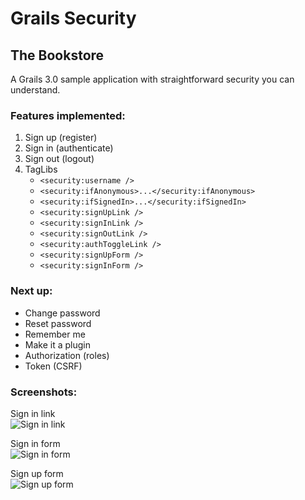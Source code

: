 <!-- Grails Security Plugin ~ MIT License ~ Copyright (c) 2015 by individual contributors -->

# Grails Security

## The Bookstore
A Grails 3.0 sample application with straightforward security you can understand.

### Features implemented:

1. Sign up (register)
1. Sign in (authenticate)
1. Sign out (logout)
1. TagLibs
   * `<security:username />`
   * `<security:ifAnonymous>...</security:ifAnonymous>`
   * `<security:ifSignedIn>...</security:ifSignedIn>`
   * `<security:signUpLink />`
   * `<security:signInLink />`
   * `<security:signOutLink />`
   * `<security:authToggleLink />`
   * `<security:signUpForm />`
   * `<security:signInForm />`

### Next up:

* Change password
* Reset password
* Remember me
* Make it a plugin
* Authorization (roles)
* Token (CSRF)

### Screenshots:

Sign in link<br>
![Sign in link](https://centerkey.org/screenshots/grails-security-plugin-sign-in-link.png)<br>

Sign in form<br>
![Sign in form](https://centerkey.org/screenshots/grails-security-plugin-sign-in-form.png)<br>

Sign up form<br>
![Sign up form](https://centerkey.org/screenshots/grails-security-plugin-sign-up-form.png)<br>
